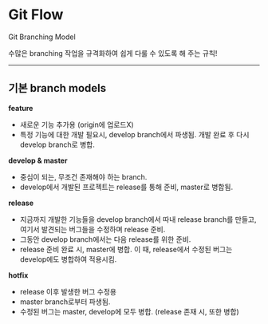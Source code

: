 # Git Flow
Git Branching Model

수많은 branching 작업을 규격화하여 쉽게 다룰 수 있도록 해 주는 규칙!

---

## 기본 branch models
**feature**
- 새로운 기능 추가용 (origin에 업로드X)
- 특정 기능에 대한 개발 필요시, develop branch에서 파생됨. 개발 완료 후 다시 develop branch로 병합.

**develop & master**
- 중심이 되는, 무조건 존재해야 하는 branch.
- develop에서 개발된 프로젝트는 release를 통해 준비, master로 병합됨.

**release**
- 지금까지 개발한 기능들을 develop branch에서 따내 release branch를 만들고, 여기서 발견되는 버그들을 수정하며  release 준비.
- 그동안 develop branch에서는 다음 release를 위한 준비.
- release 준비 완료 시, master에 병합. 이 때, release에서 수정된 버그는 develop에도 병합하여 적용시킴.

**hotfix**
- release 이후 발생한 버그 수정용
- master branch로부터 파생됨.
- 수정된 버그는 master, develop에 모두 병합. (release 존재 시, 또한 병합)